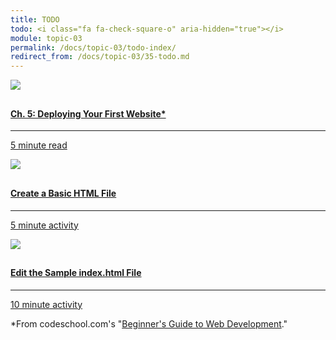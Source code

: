 ```yaml
---
title: TODO
todo: <i class="fa fa-check-square-o" aria-hidden="true"></i>
module: topic-03
permalink: /docs/topic-03/todo-index/
redirect_from: /docs/topic-03/35-todo.md
---
```


<div class="row text-center">
    <div class="col-lg-4">
        <div class="bs-component">
          <div class="list-group">
              <a href="https://www.codeschool.com/beginners-guide-to-web-development/deploying-your-first-website" target="_blank" class="list-group-item">
                <img src="../img/hw-icon-codeschool-ch5.svg" style="max-height: 100px; margin: auto; margin-bottom: 10px;" />
                <h4 class="list-group-item-heading">Ch. 5: Deploying Your First Website*</h4>
                <hr>
                <p class="list-group-item-text"><i class="fa fa-clock-o" aria-hidden="true"></i> 5 minute read</p>
              </a>
          </div>
        </div>
    </div>
    <div class="col-lg-4">
        <div class="bs-component">
          <div class="list-group">
              <a href="{{ site.url }}/docs/topic-03/index-part-1/" class="list-group-item">
                <img src="../img/hw-icon-new-file.svg" style="max-height: 100px; margin: auto; margin-bottom: 10px;" />
                  <h4 class="list-group-item-heading">Create a Basic HTML File</h4>
                  <hr>
                  <p class="list-group-item-text"><i class="fa fa-clock-o" aria-hidden="true"></i> 5 minute activity</p>
              </a>
            </div>
        </div>
    </div>
    <div class="col-lg-4">
        <div class="bs-component">
          <div class="list-group">
              <a href="{{ site.url }}/docs/topic-03/index-part-4/" class="list-group-item">
                <img src="../img/hw-icon-edit-file.svg" style="max-height: 100px; margin: auto; margin-bottom: 10px;" />
                  <h4 class="list-group-item-heading">Edit the Sample index.html File</h4>
                  <hr>
                  <p class="list-group-item-text"><i class="fa fa-clock-o" aria-hidden="true"></i> 10 minute activity</p>
              </a>
            </div>
        </div>
    </div>
</div>

*From codeschool.com's "[Beginner's Guide to Web Development](https://www.codeschool.com/beginners-guide-to-web-development)."
